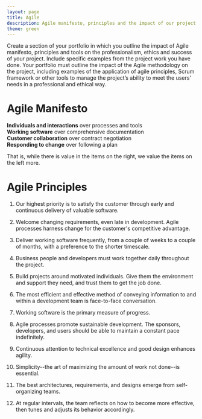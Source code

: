 ```yaml
---
layout: page
title: Agile
description: Agile manifesto, principles and the impact of our project.
theme: green
---
```


Create a section of your portfolio in which you outline the impact of Agile manifesto, principles and tools on the professionalism, ethics and success of your project.
Include specific examples from the project work you have done.
Your portfolio must outline the impact of the Agile methodology on the project, including examples of the application of agile principles, Scrum framework or other tools to manage the project’s ability to meet the users’ needs in a professional and ethical way.

# Agile Manifesto
**Individuals and interactions** over processes and tools<br>
**Working software** over comprehensive documentation<br>
**Customer collaboration** over contract negotiation<br>
**Responding to change** over following a plan<br>

That is, while there is value in the items on the right, we value the items on the left more.

# Agile Principles
1. Our highest priority is to satisfy the customer
through early and continuous delivery
of valuable software.

2. Welcome changing requirements, even late in 
development. Agile processes harness change for 
the customer's competitive advantage.

3. Deliver working software frequently, from a 
couple of weeks to a couple of months, with a 
preference to the shorter timescale.

4. Business people and developers must work 
together daily throughout the project.

5. Build projects around motivated individuals. 
Give them the environment and support they need, 
and trust them to get the job done.

6. The most efficient and effective method of 
conveying information to and within a development 
team is face-to-face conversation.

7. Working software is the primary measure of progress.

8. Agile processes promote sustainable development. 
The sponsors, developers, and users should be able 
to maintain a constant pace indefinitely.

9. Continuous attention to technical excellence 
and good design enhances agility.

10. Simplicity--the art of maximizing the amount 
of work not done--is essential.

11. The best architectures, requirements, and designs 
emerge from self-organizing teams.

12. At regular intervals, the team reflects on how 
to become more effective, then tunes and adjusts 
its behavior accordingly.
